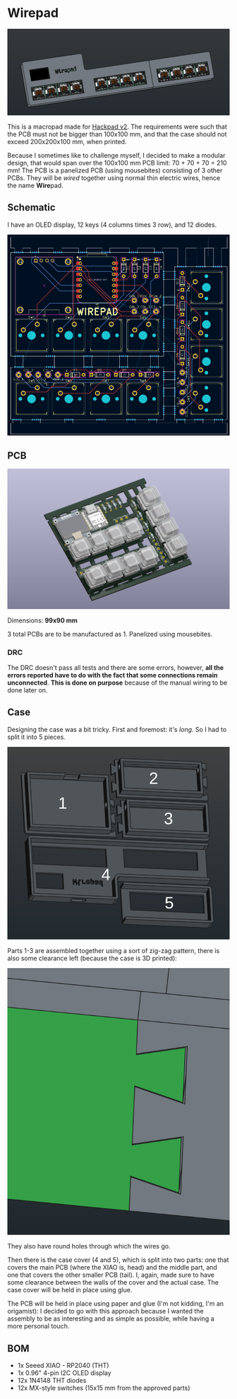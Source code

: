 # Wirepad

![wirepad screenshot](./imgs/wirepad-screenshot.png)

This is a macropad made for [Hackpad v2](https://hackpad.hackclub.com/). The requirements were such that the PCB must not be bigger than 100x100 mm, and that the case should not exceed 200x200x100 mm, when printed.

Because I sometimes like to challenge myself, I decided to make a modular design, that would span over the 100x100 mm PCB limit: 70 + 70 + 70 = 210 mm! The PCB is a panelized PCB (using mousebites) consisting of 3 other PCBs. They will be _wired_ together using normal thin electric wires, hence the name **Wire**pad.

## Schematic

I have an OLED display, 12 keys (4 columns times 3 row), and 12 diodes.

![schematic screenshot](./imgs/schematic-screenshot.png)

## PCB

![PCB screenshot](imgs/pcb-screenshot.png)

Dimensions: **99x90 mm**

3 total PCBs are to be manufactured as 1. Panelized using mousebites.

### DRC

The DRC doesn't pass all tests and there are some errors, however, **all the errors reported have to do with the fact that some connections remain unconnected**. **This is done on purpose** because of the manual wiring to be done later on.

## Case

Designing the case was a bit tricky. First and foremost: it's _long_. So I had to split it into 5 pieces.

![case parts](imgs/case-parts.png)

Parts 1-3 are assembled together using a sort of zig-zag pattern, there is also some clearance left (because the case is 3D printed):

![zig-zag-interlock](imgs/zig-zag.png)

They also have round holes through which the wires go.

Then there is the case cover (4 and 5), which is split into two parts: one that covers the main PCB (where the XIAO is, head) and the middle part, and one that covers the other smaller PCB (tail). I, again, made sure to have some clearance between the walls of the cover and the actual case. The case cover will be held in place using glue.

The PCB will be held in place using paper and glue (I'm not kidding, I'm an origamist): I decided to go with this approach because I wanted the assembly to be as interesting and as simple as possible, while having a more personal touch.

## BOM

- 1x Seeed XIAO - RP2040 (THT)
- 1x 0.96" 4-pin I2C OLED display
- 12x 1N4148 THT diodes
- 12x MX-style switches (15x15 mm from the approved parts)
